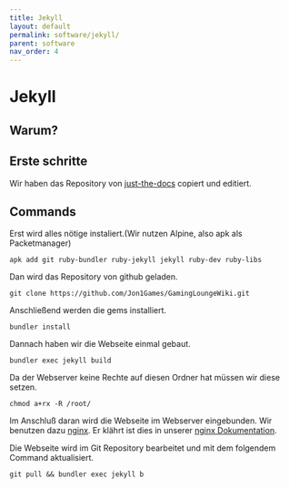 ```yaml
---
title: Jekyll
layout: default
permalink: software/jekyll/
parent: software
nav_order: 4
---
```


# Jekyll

## Warum?

## Erste schritte

Wir haben das Repository von [just-the-docs](https://github.com/just-the-docs/just-the-docs/tree/main) copiert und editiert.

## Commands

Erst wird alles nötige instaliert.(Wir nutzen Alpine, also apk als Packetmanager)
```
apk add git ruby-bundler ruby-jekyll jekyll ruby-dev ruby-libs 
```

Dan wird das Repository von github geladen.
```
git clone https://github.com/Jon1Games/GamingLoungeWiki.git
```

Anschließend werden die gems installiert.
```
bundler install
```

Dannach haben wir die Webseite einmal gebaut.
```
bundler exec jekyll build
```

Da der Webserver keine Rechte auf diesen Ordner hat müssen wir diese setzen.
```
chmod a+rx -R /root/
```

Im Anschluß daran wird die Webseite im Webserver eingebunden.
Wir benutzen dazu [nginx](https://nginx.org/en/).
Er klährt ist dies in unserer [nginx Dokumentation]().

Die Webseite wird im Git Repository bearbeitet und mit dem folgendem Command aktualisiert.
```
git pull && bundler exec jekyll b
```
